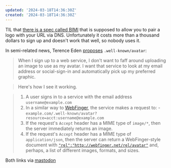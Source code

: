 ```yaml
---
updated: '2024-03-18T14:36:30Z'
created: '2024-03-18T14:36:30Z'
---
```

TIL that [there is a spec called BIMI](https://shkspr.mobi/blog/2022/08/dns-esoterica-bimi-svg-in-dns-txt-wtf/) that is supposed to allow you to pair a logo with your URL via DNS. Unfortunately it costs more than a thousand dollars to sign up and doesn't work that well, so nobody uses it.

In semi-related news, Terence Eden [proposes](https://shkspr.mobi/blog/2024/03/well-known-avatar/) `.well-known/avatar`:

> When I sign up to a web service, I don't want to faff around uploading an image to use as my avatar. I want that service to look at my email address or social-sign-in and automatically pick up my preferred graphic.

> Here's how I see it working.

> 1. A user signs in to a service with the email address `username@example.com`
> 2. In a similar way to [WebFinger](https://www.rfc-editor.org/rfc/rfc7033), the service makes a request to:
    - `example.com/.well-known/avatar?resource=acct:username@example.com`
> 3. If the request's `Accept` header has a MIME type of `image/*`, then the server immediately returns an image.
> 4. If the request's `Accept` header has a MIME type of `application/json`, then the server can return a WebFinger-style document with [`"rel":"http://webfinger.net/rel/avatar"`](https://webfinger.net/rel/#avatar) and, perhaps, a list of different images, formats, and sizes.

Both links via [mastodon](https://mastodon.social/@Edent/112111052673785598)